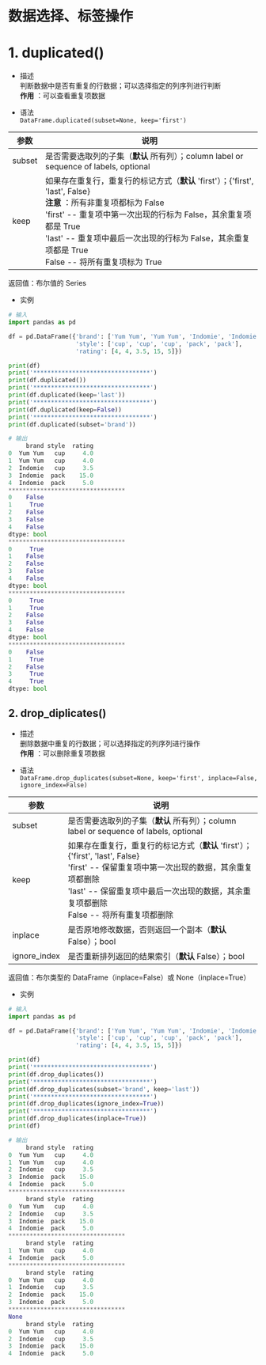 # 数据选择、标签操作

# 1. duplicated()

- 描述  
判断数据中是否有重复的行数据；可以选择指定的列序列进行判断  
**作用** ：可以查看重复项数据

- 语法  
`DataFrame.duplicated(subset=None, keep='first')`

|参数|说明|
|---|---|
|subset|是否需要选取列的子集（**默认** 所有列）；column label or sequence of labels, optional|
|keep|如果存在重复行，重复行的标记方式（**默认** 'first'）；{'first', 'last', False}<br>**注意** ：所有非重复项都标为 False<br>'first' -- 重复项中第一次出现的行标为 False，其余重复项都是 True<br>'last' -- 重复项中最后一次出现的行标为 False，其余重复项都是 True<br>False -- 将所有重复项标为 True|

返回值：布尔值的 Series

- 实例  
```py
# 输入
import pandas as pd

df = pd.DataFrame({'brand': ['Yum Yum', 'Yum Yum', 'Indomie', 'Indomie', 'Indomie'],
                   'style': ['cup', 'cup', 'cup', 'pack', 'pack'],
                   'rating': [4, 4, 3.5, 15, 5]})

print(df)
print('*********************************')
print(df.duplicated())
print('*********************************')
print(df.duplicated(keep='last'))
print('*********************************')
print(df.duplicated(keep=False))
print('*********************************')
print(df.duplicated(subset='brand'))

# 输出
     brand style  rating
0  Yum Yum   cup     4.0
1  Yum Yum   cup     4.0
2  Indomie   cup     3.5
3  Indomie  pack    15.0
4  Indomie  pack     5.0
*********************************
0    False
1     True
2    False
3    False
4    False
dtype: bool
*********************************
0     True
1    False
2    False
3    False
4    False
dtype: bool
*********************************
0     True
1     True
2    False
3    False
4    False
dtype: bool
*********************************
0    False
1     True
2    False
3     True
4     True
dtype: bool
```

## 2. drop_diplicates()

- 描述  
删除数据中重复的行数据；可以选择指定的列序列进行操作  
**作用** ：可以删除重复项数据

- 语法  
`DataFrame.drop_duplicates(subset=None, keep='first', inplace=False, ignore_index=False)`

|参数|说明|
|---|---|
|subset|是否需要选取列的子集（**默认** 所有列）；column label or sequence of labels, optional|
|keep|如果存在重复行，重复行的标记方式（**默认** 'first'）；{'first', 'last', False}<br>'first' -- 保留重复项中第一次出现的数据，其余重复项都删除<br>'last' --  保留重复项中最后一次出现的数据，其余重复项都删除<br>False -- 将所有重复项都删除|
|inplace|是否原地修改数据，否则返回一个副本（**默认** False）；bool|
|ignore_index|是否重新排列返回的结果索引（**默认** False）；bool|

返回值：布尔类型的 DataFrame（inplace=False）或 None（inplace=True）  

- 实例  
```py
# 输入
import pandas as pd

df = pd.DataFrame({'brand': ['Yum Yum', 'Yum Yum', 'Indomie', 'Indomie', 'Indomie'],
                   'style': ['cup', 'cup', 'cup', 'pack', 'pack'],
                   'rating': [4, 4, 3.5, 15, 5]})

print(df)
print('*********************************')
print(df.drop_duplicates())
print('*********************************')
print(df.drop_duplicates(subset='brand', keep='last'))
print('*********************************')
print(df.drop_duplicates(ignore_index=True))
print('*********************************')
print(df.drop_duplicates(inplace=True))
print(df)

# 输出
     brand style  rating
0  Yum Yum   cup     4.0
1  Yum Yum   cup     4.0
2  Indomie   cup     3.5
3  Indomie  pack    15.0
4  Indomie  pack     5.0
*********************************
     brand style  rating
0  Yum Yum   cup     4.0
2  Indomie   cup     3.5
3  Indomie  pack    15.0
4  Indomie  pack     5.0
*********************************
     brand style  rating
1  Yum Yum   cup     4.0
4  Indomie  pack     5.0
*********************************
     brand style  rating
0  Yum Yum   cup     4.0
1  Indomie   cup     3.5
2  Indomie  pack    15.0
3  Indomie  pack     5.0
*********************************
None
     brand style  rating
0  Yum Yum   cup     4.0
2  Indomie   cup     3.5
3  Indomie  pack    15.0
4  Indomie  pack     5.0
```